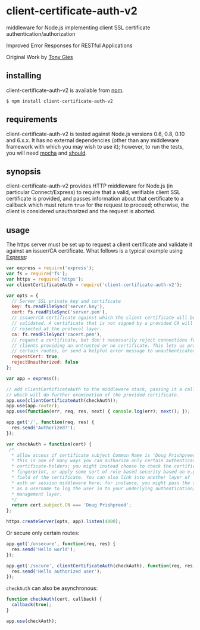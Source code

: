 client-certificate-auth-v2
========

middleware for Node.js implementing client SSL certificate
authentication/authorization

Improved Error Responses for RESTful Applications

Original Work by [Tony Gies](https://github.com/tgies/client-certificate-auth)

installing
----------

client-certificate-auth-v2 is available from [npm](https://npmjs.org/package/client-certificate-auth-v2.).

    $ npm install client-certificate-auth-v2

requirements
------------

client-certificate-auth-v2 is tested against Node.js versions 0.6, 0.8, 0.10 and 6.x.x.
It has no external dependencies (other than any middleware framework with which
you may wish to use it); however, to run the tests, you will need [mocha](https://npmjs.org/package/mocha) and
[should](https://npmjs.org/package/should).

synopsis
--------

client-certificate-auth-v2 provides HTTP middleware for Node.js (in particular
Connect/Express) to require that a valid, verifiable client SSL certificate is
provided, and passes information about that certificate to a callback which must
return `true` for the request to proceed; otherwise, the client is considered
unauthorized and the request is aborted.

usage
-----

The https server must be set up to request a client certificate and validate it
against an issuer/CA certificate. What follows is a typical example using
[Express](http://expressjs.com):

```javascript
var express = require('express');
var fs = require('fs');
var https = require('https');
var clientCertificateAuth = require('client-certificate-auth-v2');

var opts = {
  // Server SSL private key and certificate
  key: fs.readFileSync('server.key'),
  cert: fs.readFileSync('server.pem'),
  // issuer/CA certificate against which the client certificate will be
  // validated. A certificate that is not signed by a provided CA will be
  // rejected at the protocol layer.
  ca: fs.readFileSync('cacert.pem'),
  // request a certificate, but don't necessarily reject connections from
  // clients providing an untrusted or no certificate. This lets us protect only
  // certain routes, or send a helpful error message to unauthenticated clients.
  requestCert: true,
  rejectUnauthorized: false
};

var app = express();

// add clientCertificateAuth to the middleware stack, passing it a callback
// which will do further examination of the provided certificate.
app.use(clientCertificateAuth(checkAuth));
app.use(app.router);
app.use(function(err, req, res, next) { console.log(err); next(); });

app.get('/', function(req, res) {
  res.send('Authorized!');
});

var checkAuth = function(cert) {
 /*
  * allow access if certificate subject Common Name is 'Doug Prishpreed'.
  * this is one of many ways you can authorize only certain authenticated
  * certificate-holders; you might instead choose to check the certificate
  * fingerprint, or apply some sort of role-based security based on e.g. the OU
  * field of the certificate. You can also link into another layer of
  * auth or session middleware here; for instance, you might pass the subject CN
  * as a username to log the user in to your underlying authentication/session
  * management layer.
  */
  return cert.subject.CN === 'Doug Prishpreed';
};

https.createServer(opts, app).listen(4000);
```

Or secure only certain routes:

```javascript
app.get('/unsecure', function(req, res) {
  res.send('Hello world');
});

app.get('/secure', clientCertificateAuth(checkAuth), function(req, res) {
  res.send('Hello authorized user');
});
```

`checkAuth` can also be asynchronous:

```javascript
function checkAuth(cert, callback) {
  callback(true);
}

app.use(checkAuth);
```

